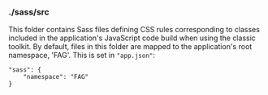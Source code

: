 ### ./sass/src

This folder contains Sass files defining CSS rules corresponding to classes
included in the application's JavaScript code build when using the classic toolkit.
By default, files in this folder are mapped to the application's root namespace, 'FAG'.
This is set in `"app.json"`:

    "sass": {
        "namespace": "FAG"
    }